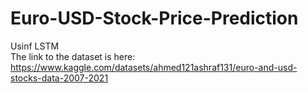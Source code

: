 # Euro-USD-Stock-Price-Prediction
Usinf LSTM  
The link to the dataset is here:  
https://www.kaggle.com/datasets/ahmed121ashraf131/euro-and-usd-stocks-data-2007-2021
